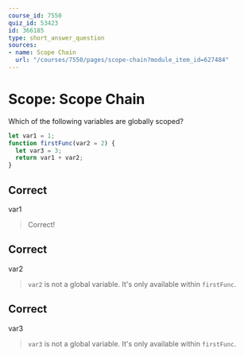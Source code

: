 ```yaml
---
course_id: 7550
quiz_id: 53423
id: 366185
type: short_answer_question
sources:
- name: Scope Chain
  url: "/courses/7550/pages/scope-chain?module_item_id=627484"
---
```


# Scope: Scope Chain

Which of the following variables are globally scoped?

```javascript
let var1 = 1;
function firstFunc(var2 = 2) {
  let var3 = 3;
  return var1 + var2;
}
```

## Correct

var1

> Correct!

## Correct

var2

> `var2` is not a global variable. It's only available within `firstFunc`.

## Correct

var3

> `var3` is not a global variable. It's only available within `firstFunc`.
